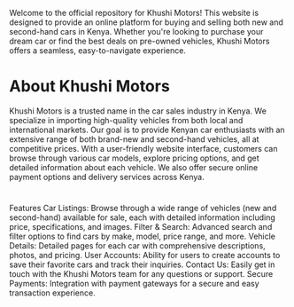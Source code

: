 <hi>Welcome to the official repository for Khushi Motors!</h1>
This website is designed to provide an online platform for buying and selling both new and second-hand cars in Kenya.
Whether you're looking to purchase your dream car or find the best deals on pre-owned vehicles, Khushi Motors offers a seamless, easy-to-navigate experience.
<h1>About Khushi Motors</h1>
Khushi Motors is a trusted name in the car sales industry in Kenya. We specialize in importing high-quality vehicles from both local and international markets. Our goal is to provide Kenyan car enthusiasts with an extensive range of both brand-new and second-hand vehicles, all at competitive prices.
With a user-friendly website interface, customers can browse through various car models, explore pricing options, and get detailed information about each vehicle. We also offer secure online payment options and delivery services across Kenya.
<h1></h1>Features</h1>
Car Listings: Browse through a wide range of vehicles (new and second-hand) available for sale, each with detailed information including price, specifications, and images.
Filter & Search: Advanced search and filter options to find cars by make, model, price range, and more.
Vehicle Details: Detailed pages for each car with comprehensive descriptions, photos, and pricing.
User Accounts: Ability for users to create accounts to save their favorite cars and track their inquiries.
Contact Us: Easily get in touch with the Khushi Motors team for any questions or support.
Secure Payments: Integration with payment gateways for a secure and easy transaction experience.
